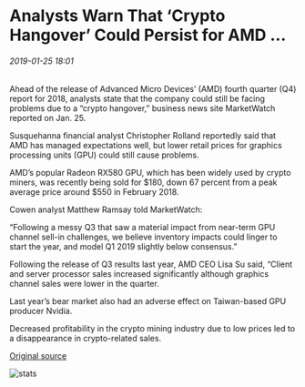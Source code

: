 # Analysts Warn That ‘Crypto Hangover’ Could Persist for AMD ...

###### 2019-01-25 18:01

Ahead of the release of Advanced Micro Devices’ (AMD) fourth quarter (Q4) report for 2018, analysts state that the company could still be facing problems due to a “crypto hangover,” business news site MarketWatch reported on Jan. 25.

Susquehanna financial analyst Christopher Rolland reportedly said that AMD has managed expectations well, but lower retail prices for graphics processing units (GPU) could still cause problems.

AMD’s popular Radeon RX580 GPU, which has been widely used by crypto miners, was recently being sold for $180, down 67 percent from a peak average price around $550 in February 2018.

Cowen analyst Matthew Ramsay told MarketWatch:

“Following a messy Q3 that saw a material impact from near-term GPU channel sell-in challenges, we believe inventory impacts could linger to start the year, and model Q1 2019 slightly below consensus.”

Following the release of Q3 results last year, AMD CEO Lisa Su said, “Client and server processor sales increased significantly although graphics channel sales were lower in the quarter.

Last year’s bear market also had an adverse effect on Taiwan-based GPU producer Nvidia.

Decreased profitability in the crypto mining industry due to low prices led to a disappearance in crypto-related sales.

[Original source](https://cointelegraph.com/news/analysts-warn-that-crypto-hangover-could-persist-for-amd)

![stats](https://c.statcounter.com/11760860/0/a89fa40b/1/ "stats")